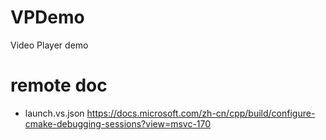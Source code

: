 # VPDemo
Video Player demo

# remote doc

* launch.vs.json https://docs.microsoft.com/zh-cn/cpp/build/configure-cmake-debugging-sessions?view=msvc-170

